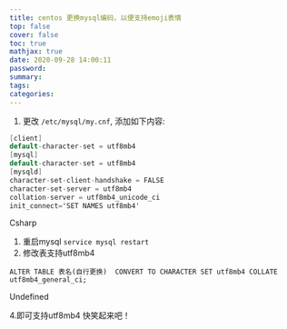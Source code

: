 ```yaml
---
title: centos 更换mysql编码，以便支持emoji表情
top: false
cover: false
toc: true
mathjax: true
date: 2020-09-28 14:00:11
password:
summary:
tags:
categories:
---
```


1. 更改 `/etc/mysql/my.cnf`, 添加如下内容:



```csharp
[client]
default-character-set = utf8mb4
[mysql]
default-character-set = utf8mb4
[mysqld]
character-set-client-handshake = FALSE
character-set-server = utf8mb4
collation-server = utf8mb4_unicode_ci
init_connect='SET NAMES utf8mb4'
```

Csharp

1. 重启mysql
   `service mysql restart`
2. 修改表支持utf8mb4



```undefined
ALTER TABLE 表名(自行更换)  CONVERT TO CHARACTER SET utf8mb4 COLLATE utf8mb4_general_ci;
```

Undefined

4.即可支持utf8mb4 快笑起来吧！

